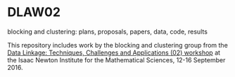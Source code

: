 # DLAW02
blocking and clustering: plans, proposals, papers, data, code, results

This repository includes work by the blocking and clustering group from the [Data Linkage: Techniques, Challenges and Applications (02) workshop](https://www.newton.ac.uk/event/dlaw02/timetable) at the Isaac Newton Institute for the Mathematical Sciences, 12-16 September 2016.
